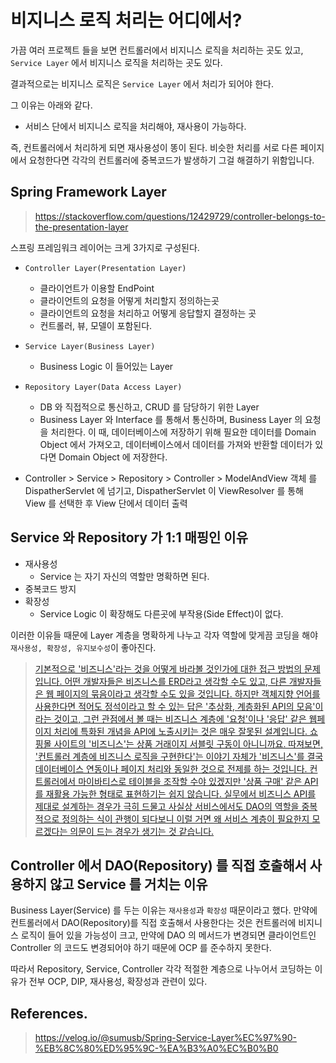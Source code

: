# 비지니스 로직 처리는 어디에서?


가끔 여러 프로젝트 들을 보면 컨트롤러에서 비지니스 로직을 처리하는 곳도 있고, `Service Layer` 에서 비지니스 로직을 처리하는 곳도 있다.

결과적으로는 비지니스 로직은 `Service Layer` 에서 처리가 되어야 한다.

그 이유는 아래와 같다.

- 서비스 단에서 비지니스 로직을 처리해야, 재사용이 가능하다.

즉, 컨트롤러에서 처리하게 되면 재사용성이 똥이 된다. 비슷한 처리를 서로 다른 페이지에서 요청한다면 각각의 컨트롤러에 중복코드가 발생하기  그걸 해결하기 위함입니다.

## Spring Framework Layer 

> https://stackoverflow.com/questions/12429729/controller-belongs-to-the-presentation-layer

스프링 프레임워크 레이어는 크게 3가지로 구성된다. 

- `Controller Layer(Presentation Layer)`
  - 클라이언트가 이용할 EndPoint
  - 클라이언트의 요청을 어떻게 처리할지 정의하는곳
  - 클라이언트의 요청을 처리하고 어떻게 응답할지 결정하는 곳
  - 컨트롤러, 뷰, 모델이 포함된다. 
- `Service Layer(Business Layer)`
  - Business Logic 이 들어있는 Layer
- `Repository Layer(Data Access Layer)`
  - DB 와 직접적으로 통신하고, CRUD 를 담당하기 위한 Layer
  -  Business Layer 와 Interface 를 통해서 통신하며, Business Layer 의 요청을 처리한다. 이 때, 데이터베이스에 저장하기 위해 필요한 데이터를 Domain Object 에서 가져오고, 데이터베이스에서 데이터를 가져와 반환할 데이터가 있다면 Domain Object 에 저장한다.
  
- Controller > Service > Repository > Controller > ModelAndView 객체 를 DispatherServlet 에 넘기고, DispatherServlet 이 ViewResolver 를 통해 View 를 선택한 후 View 단에서 데이터 출력
  
## Service 와 Repository 가 1:1 매핑인 이유

- 재사용성
  - Service 는 자기 자신의 역할만 명확하면 된다.
- 중복코드 방지
- 확장성
  - Service Logic 이 확장해도 다른곳에 부작용(Side Effect)이 없다.
  
이러한 이유들 때문에 Layer 계층을 명확하게 나누고 각자 역할에 맞게끔 코딩을 해야 `재사용성, 확장성, 유지보수성`이 좋아진다.

> [기본적으로 '비즈니스'라는 것을 어떻게 바라볼 것인가에 대한 접근 방법의 문제입니다.
어떤 개발자들은 비즈니스를 ERD라고 생각할 수도 있고, 다른 개발자들은 웹 페이지의 묶음이라고 생각할 수도 있을 것입니다.
하지만 객체지향 언어를 사용한다면 적어도 정석이라고 할 수 있는 답은 '추상화, 계층화된 API의 모음'이라는 것이고, 그런 관점에서 볼 때는 비즈니스 계층에 '요청'이나 '응답' 같은 웹페이지 처리에 특화된 개념을 API에 노출시키는 것은 매우 잘못된 설계입니다. 쇼핑몰 사이트의 '비즈니스'는 상품 거래이지 서블릿 구동이 아니니까요.
따져보면, '컨트롤러 계층에 비즈니스 로직을 구현한다'는 이야기 자체가 '비즈니스'를 결국 데이터베이스 연동이나 페이지 처리와 동일한 것으로 전제를 하는 것입니다. 컨트롤러에서 마이바티스로 테이블을 조작할 수야 있겠지만 '상품 구매' 같은 API를 재활용 가능한 형태로 표현하기는 쉽지 않습니다.
실무에서 비즈니스 API를 제대로 설계하는 경우가 극히 드물고 사실상 서비스에서도 DAO의 역할을 중복적으로 정의하는 식이 관행이 되다보니 이럴 거면 왜 서비스 계층이 필요한지 모르겠다는 의문이 드는 경우가 생기는 것 같습니다.](https://okky.kr/article/367591?note=1161509)

## Controller 에서 DAO(Repository) 를 직접 호출해서 사용하지 않고 Service 를 거치는 이유

Business Layer(Service) 를 두는 이유는 `재사용성`과 `확장성` 때문이라고 했다. 만약에 컨트롤러에서 DAO(Repository)를 직접 호출해서 사용한다는 것은 컨트롤러에 비지니스 로직이 들어 있을 가능성이 크고, 만약에 DAO 의 메서드가 변경되면 클라이언트인 Controller 의 코드도 변경되어야 하기 때문에 OCP 를 준수하지 못한다.

따라서 Repository, Service, Controller 각각 적절한 계층으로 나누어서 코딩하는 이유가 전부 OCP, DIP, 재사용성, 확장성과 관련이 있다.

## References.

> https://velog.io/@sumusb/Spring-Service-Layer%EC%97%90-%EB%8C%80%ED%95%9C-%EA%B3%A0%EC%B0%B0

